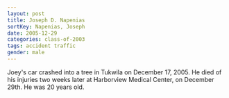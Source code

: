```yaml
---
layout: post
title: Joseph D. Napenias
sortKey: Napenias, Joseph
date: 2005-12-29
categories: class-of-2003
tags: accident traffic
gender: male
---
```

Joey's car crashed into a tree in Tukwila on December 17, 2005. He died of his injuries two weeks later at Harborview Medical Center, on December 29th. He was 20 years old.
